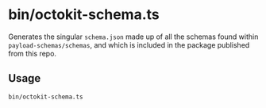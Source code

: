 # bin/octokit-schema.ts

Generates the singular `schema.json` made up of all the schemas found within
`payload-schemas/schemas`, and which is included in the package published from
this repo.

## Usage

    bin/octokit-schema.ts
